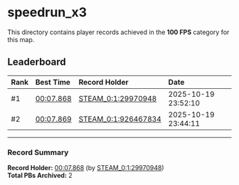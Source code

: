 # speedrun_x3

This directory contains player records achieved in the **100 FPS** category for this map.

## Leaderboard

| Rank | Best Time | Record Holder | Date                |
| :--- | :-------- | :------------ | :------------------ |
| #1   | [00:07.868](./00007868_STEAM_0_1_29970948_20251019-235210.zip) | [STEAM_0:1:29970948](https://speedrun16.com/profile/STEAM_0:1:29970948)   | 2025-10-19 23:52:10 |
| #2   | [00:07.869](./00007869_STEAM_0_1_926467834_20251019-234411.zip) | [STEAM_0:1:926467834](https://speedrun16.com/profile/STEAM_0:1:926467834)   | 2025-10-19 23:44:11 |

---

### Record Summary
**Record Holder:** [00:07.868](./00007868_STEAM_0_1_29970948_20251019-235210.zip) (by [STEAM_0:1:29970948](https://speedrun16.com/profile/STEAM_0:1:29970948))  
**Total PBs Archived:** 2